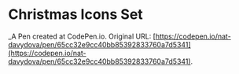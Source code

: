 # Christmas Icons Set
 _A Pen created at CodePen.io. Original URL: [https://codepen.io/nat-davydova/pen/65cc32e9cc40bb85392833760a7d5341](https://codepen.io/nat-davydova/pen/65cc32e9cc40bb85392833760a7d5341).

 